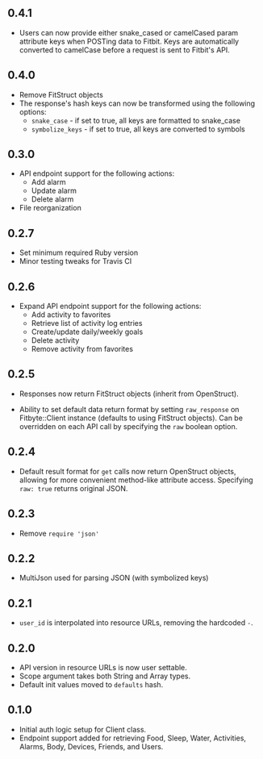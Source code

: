 0.4.1
-----
- Users can now provide either snake_cased or camelCased param attribute keys when POSTing data to Fitbit. Keys are automatically converted to camelCase before a request is sent to Fitbit's API.

0.4.0
-----
- Remove FitStruct objects
- The response's hash keys can now be transformed using the following options:
  - `snake_case` - if set to true, all keys are formatted to snake_case
  - `symbolize_keys` - if set to true, all keys are converted to symbols

0.3.0
-----
- API endpoint support for the following actions:
  - Add alarm
  - Update alarm
  - Delete alarm
- File reorganization

0.2.7
-----
- Set minimum required Ruby version
- Minor testing tweaks for Travis CI

0.2.6
-----
- Expand API endpoint support for the following actions:
  - Add activity to favorites
  - Retrieve list of activity log entries
  - Create/update daily/weekly goals
  - Delete activity
  - Remove activity from favorites

0.2.5
-----
- Responses now return FitStruct objects (inherit from OpenStruct).

- Ability to set default data return format by setting `raw_response` on Fitbyte::Client instance (defaults to using FitStruct objects). Can be overridden on each API call by specifying the `raw` boolean option.

0.2.4
-----
- Default result format for `get` calls now return OpenStruct objects, allowing for more convenient method-like attribute access. Specifying `raw: true` returns original JSON.

0.2.3
-----
- Remove `require 'json'`

0.2.2
-----
- MultiJson used for parsing JSON (with symbolized keys)

0.2.1
-----
- `user_id` is interpolated into resource URLs, removing the hardcoded `-`.

0.2.0
-----
- API version in resource URLs is now user settable.
- Scope argument takes both String and Array types.
- Default init values moved to `defaults` hash.

0.1.0
-----
- Initial auth logic setup for Client class.
- Endpoint support added for retrieving Food, Sleep, Water, Activities, Alarms, Body, Devices, Friends, and Users.
